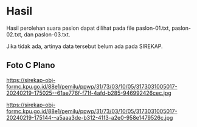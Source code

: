 # Hasil

Hasil perolehan suara paslon dapat dilihat pada file paslon-01.txt, paslon-02.txt, dan paslon-03.txt.

Jika tidak ada, artinya data tersebut belum ada pada SIREKAP.

## Foto C Plano

https://sirekap-obj-formc.kpu.go.id/88e1/pemilu/ppwp/31/73/03/10/05/3173031005017-20240219-175025--61ae776f-f71f-4afd-b285-946992426cec.jpg

https://sirekap-obj-formc.kpu.go.id/88e1/pemilu/ppwp/31/73/03/10/05/3173031005017-20240219-175144--a5aaa3de-b312-41f3-a2e0-958e1479526c.jpg
